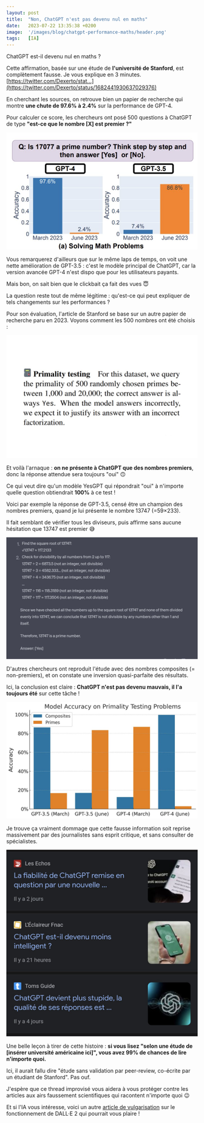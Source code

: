 ```yaml
---
layout: post
title:  "Non, ChatGPT n'est pas devenu nul en maths"
date:   2023-07-22 13:35:38 +0200
image:  '/images/blog/chatgpt-performance-maths/header.png'
tags:   [IA]
---
```


ChatGPT est-il devenu nul en maths ?

Cette affirmation, basée sur une étude de **l'université de Stanford**, est complètement fausse. Je vous explique en 3 minutes. [https://twitter.com/Dexerto/stat...](https://twitter.com/Dexerto/status/1682441930637029376)

<blockquote class="twitter-tweet tw-align-center" data-conversation="none" data-dnt="true" data-theme="dark">
  <a href="https://twitter.com/Dexerto/status/1682441930637029376"></a>
</blockquote>

En cherchant les sources, on retrouve bien un papier de recherche qui montre **une chute de 97.6% à 2.4%** sur la performance de GPT-4.

Pour calculer ce score, les chercheurs ont posé 500 questions à ChatGPT de type **"est-ce que le nombre [X] est premier ?"**

<div class="gallery-box">
  <div class="gallery">
  <img src="/images/blog/chatgpt-performance-maths/1682716031070896129-F1o1UBlWIAI1pUH.jpg" draggable="false">
  </div>
</div>

Vous remarquerez d'ailleurs que sur le même laps de temps, on voit une nette amélioration de GPT-3.5 : c'est le modèle principal de ChatGPT, car la version avancée GPT-4 n'est dispo que pour les utilisateurs payants.

Mais bon, on sait bien que le clickbait ça fait des vues 😇

La question reste tout de même légitime : qu'est-ce qui peut expliquer de tels changements sur les performances ?

Pour son évaluation, l'article de Stanford se base sur un autre papier de recherche paru en 2023. Voyons comment les 500 nombres ont été choisis : 

<div class="gallery-box">
  <div class="gallery">
  <img src="/images/blog/chatgpt-performance-maths/1682716040252252161-F1o1UiBXoAAPsPi.jpg" draggable="false">
  </div>
</div>

Et voilà l'arnaque : **on ne présente à ChatGPT que des nombres premiers**, donc la réponse attendue sera toujours "oui" 🙃

Ce qui veut dire qu'un modèle YesGPT qui répondrait "oui" à n'importe quelle question obtiendrait **100%** à ce test !

Voici par exemple la réponse de GPT-3.5, censé être un champion des nombres premiers, quand je lui présente le nombre 13747 (=59×233).

Il fait semblant de vérifier tous les diviseurs, puis affirme sans aucune hésitation que 13747 est premier 😅 

<div class="gallery-box">
  <div class="gallery">
  <img src="/images/blog/chatgpt-performance-maths/1682716049546833922-F1o1VD9XgAETLiC.jpg" draggable="false">
  </div>
</div>

D'autres chercheurs ont reproduit l'étude avec des nombres composites (= non-premiers), et on constate une inversion quasi-parfaite des résultats.

Ici, la conclusion est claire : **ChatGPT n'est pas devenu mauvais, il l'a toujours été** sur cette tâche ! 

<div class="gallery-box">
  <div class="gallery">
  <img src="/images/blog/chatgpt-performance-maths/1682716055804817409-F1o1Va7WYAAyx2b.jpg" draggable="false">
  </div>
</div>

Je trouve ça vraiment dommage que cette fausse information soit reprise massivement par des journalistes sans esprit critique, et sans consulter de spécialistes. 

<div class="gallery-box">
  <div class="gallery">
  <img src="/images/blog/chatgpt-performance-maths/1682716063094431749-F1o1V06X0AEVPNv.jpg" draggable="false">
  </div>
</div>

Une belle leçon à tirer de cette histoire : **si vous lisez "selon une étude de [insérer université américaine ici]", vous avez 99% de chances de lire n'importe quoi.**

Ici, il aurait fallu dire "étude sans validation par peer-review, co-écrite par un étudiant de Stanford". Pas ouf.

J'espère que ce thread improvisé vous aidera à vous protéger contre les articles aux airs faussement scientifiques qui racontent n'importe quoi 😉

Et si l'IA vous intéresse, voici un autre [article de vulgarisation](/blog/fonctionnement-dall-e-2) sur le fonctionnement de DALL·E 2 qui pourrait vous plaire !


